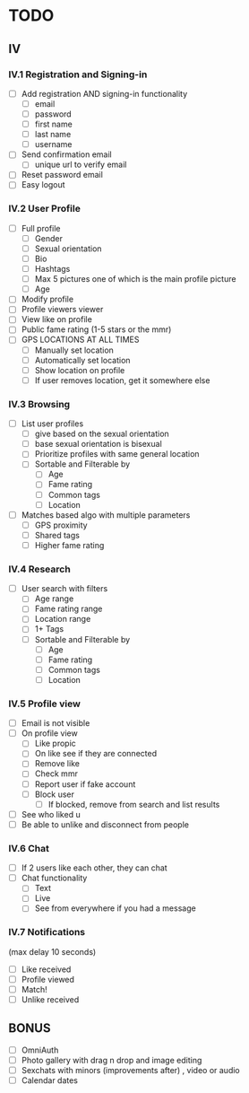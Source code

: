 # TODO

## IV

### IV.1 Registration and Signing-in

- [ ] Add registration AND signing-in functionality
  - [ ] email
  - [ ] password
  - [ ] first name
  - [ ] last name
  - [ ] username
- [ ] Send confirmation email
  - [ ] unique url to verify email
- [ ] Reset password email
- [ ] Easy logout

### IV.2 User Profile

- [ ] Full profile
  - [ ] Gender
  - [ ] Sexual orientation
  - [ ] Bio
  - [ ] Hashtags
  - [ ] Max 5 pictures one of which is the main profile picture
  - [ ] Age
- [ ] Modify profile
- [ ] Profile viewers viewer
- [ ] View like on profile
- [ ] Public fame rating (1-5 stars or the mmr)
- [ ] GPS LOCATIONS AT ALL TIMES
  - [ ] Manually set location
  - [ ] Automatically set location
  - [ ] Show location on profile
  - [ ] If user removes location, get it somewhere else

### IV.3 Browsing

- [ ] List user profiles
  - [ ] give based on the sexual orientation
  - [ ] base sexual orientation is bisexual
  - [ ] Prioritize profiles with same general location
  - [ ] Sortable and Filterable by
    - [ ] Age
    - [ ] Fame rating
    - [ ] Common tags
    - [ ] Location
- [ ] Matches based algo with multiple parameters
  - [ ] GPS proximity
  - [ ] Shared tags
  - [ ] Higher fame rating

### IV.4 Research

- [ ] User search with filters
  - [ ] Age range
  - [ ] Fame rating range
  - [ ] Location range
  - [ ] 1+ Tags
  - [ ] Sortable and Filterable by
    - [ ] Age
    - [ ] Fame rating
    - [ ] Common tags
    - [ ] Location

### IV.5 Profile view

- [ ] Email is not visible
- [ ] On profile view
  - [ ] Like propic
  - [ ] On like see if they are connected
  - [ ] Remove like
  - [ ] Check mmr
  - [ ] Report user if fake account
  - [ ] Block user
    - [ ] If blocked, remove from search and list results
- [ ] See who liked u
- [ ] Be able to unlike and disconnect from people

### IV.6 Chat

- [ ] If 2 users like each other, they can chat
- [ ] Chat functionality
  - [ ] Text
  - [ ] Live
  - [ ] See from everywhere if you had a message

### IV.7 Notifications

(max delay 10 seconds)

- [ ] Like received
- [ ] Profile viewed
- [ ] Match!
- [ ] Unlike received

## BONUS

- [ ] OmniAuth
- [ ] Photo gallery with drag n drop and image editing
- [ ] Sexchats with minors (improvements after) , video or audio
- [ ] Calendar dates

